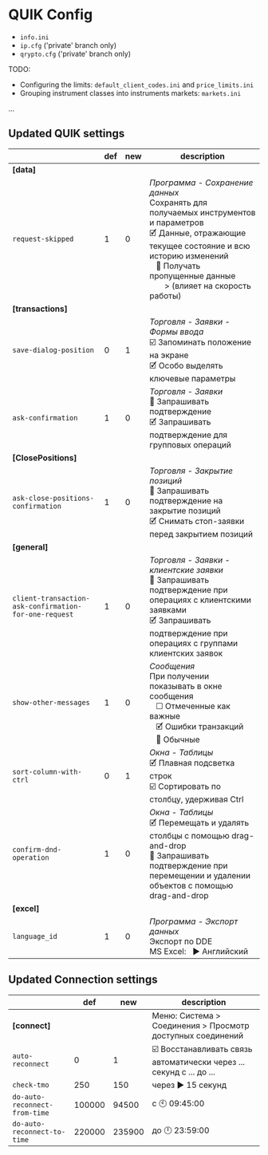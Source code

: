 # QUIK Config

- `info.ini`
- `ip.cfg` ('private' branch only)
- `qrypto.cfg` ('private' branch only)

TODO:

- Configuring the limits: `default_client_codes.ini` and `price_limits.ini`
- Grouping instrument classes into instruments markets: `markets.ini`

...

## Updated QUIK settings

| | def | new | description |
| --- | --- | --- | --- |
| **\[data]** |  |  |  |
|  `request-skipped` | 1 | 0 | _Программа - Сохранение данных_ <br> Сохранять для получаемых инструментов и параметров <br> &#x1F5F9; Данные, отражающие текущее состояние и всю историю изменений <br> &nbsp;&nbsp; :black_square_button: Получать пропущенные данные <br> &nbsp;&nbsp;&nbsp;&nbsp;&nbsp;&nbsp; > (влияет на скорость работы) |
| **\[transactions]** |  |  |  |
| `save-dialog-position` | 0 | 1 | _Торговля - Заявки - Формы ввода_ <br> :ballot_box_with_check: Запоминать положение на экране <br> &#x1F5F9; Особо выделять ключевые параметры |
| `ask-confirmation` | 1 | 0 | _Торговля - Заявки_ <br> :black_square_button: Запрашивать подтверждение <br> &#x1F5F9; Запрашивать подтверждение для групповых операций |
| **\[ClosePositions]** |  |  |  |
| `ask-close-positions-confirmation` | 1 | 0 | _Торговля - Закрытие позиций_ <br> :black_square_button: Запрашивать подтверждение на закрытие позиций <br> &#x1F5F9; Снимать стоп-заявки перед закрытием позиций |
| **\[general]** |  |  |  |
| `client-transaction-ask-confirmation-for-one-request` | 1 | 0 | _Торговля - Заявки - клиентские заявки_ <br> :black_square_button: Запрашивать подтверждение при операциях с клиентскими заявками <br> &#x1F5F9; Запрашивать подтверждение при операциях с группами клиентских заявок |
| `show-other-messages` | 1 | 0 | _Сообщения_ <br> При получении показывать в окне сообщения <br> &nbsp;&nbsp; &#x2610; Отмеченные как важные <br> &nbsp;&nbsp; &#x1F5F9; Ошибки транзакций <br> &nbsp;&nbsp; :black_square_button: Обычные |
| `sort-column-with-ctrl` | 0 | 1 | _Окна - Таблицы_ <br> &#x1F5F9; Плавная подсветка строк <br> :ballot_box_with_check: Сортировать по столбцу, удерживая Ctrl |
| `confirm-dnd-operation` | 1 | 0 | _Окна - Таблицы_ <br> &#x1F5F9; Перемещать и удалять столбцы с помощью drag-and-drop <br> :black_square_button: Запрашивать подтверждение при перемещении и удалении объектов с помощью drag-and-drop |
| **\[excel]** |  |  |  |
|  `language_id` | 1 | 0 | _Программа - Экспорт данных_ <br> Экспорт по DDE <br> MS Excel: &nbsp; :arrow_forward: Английский |

## Updated Connection settings

| | def | new | description |
| --- | --- | --- | --- |
| **\[connect]** |  |  | Меню: Система > Соединения > Просмотр доступных соединений |
|  `auto-reconnect` | 0 | 1 | :ballot_box_with_check: Восстанавливать связь автоматически через ... секунд c ... до ... |
|  `check-tmo` | 250 | 150 | через :arrow_forward: 15 секунд |
|  `do-auto-reconnect-from-time` | 100000 | 94500 | c :clock10: 09:45:00 |
|  `do-auto-reconnect-to-time` | 220000 | 235900 | до :clock12: 23:59:00 |

